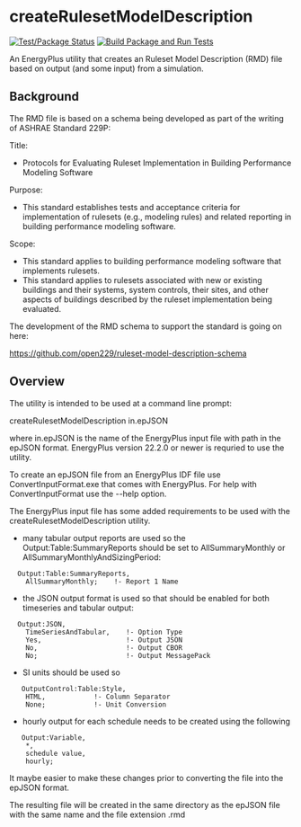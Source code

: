 # createRulesetModelDescription

[![Test/Package Status](https://img.shields.io/github/workflow/status/JasonGlazer/createRulesetModelDescription/Flake8/main?label=flake8)](https://github.com/JasonGlazer/createRulesetModelDescription/actions/workflows/flake8.yml)
[![Build Package and Run Tests](https://github.com/JasonGlazer/createRulesetModelDescription/actions/workflows/build_and_test.yml/badge.svg?branch=main)](https://github.com/JasonGlazer/createRulesetModelDescription/actions/workflows/build_and_test.yml)

An EnergyPlus utility that creates an Ruleset Model Description (RMD) file based on output (and some input) from a simulation. 

## Background

The RMD file is based on a schema being developed as part of the writing of ASHRAE Standard 229P:

Title:

 - Protocols for Evaluating Ruleset Implementation in Building Performance Modeling Software

Purpose:

 - This standard establishes tests and acceptance criteria for implementation of rulesets (e.g., modeling rules) and related reporting in building performance modeling software.

Scope:

 - This standard applies to building performance modeling software that implements rulesets.
 - This standard applies to rulesets associated with new or existing buildings and their systems, system controls, their sites, and other aspects of buildings described by the ruleset implementation being evaluated.

The development of the RMD schema to support the standard is going on here:

https://github.com/open229/ruleset-model-description-schema

## Overview

The utility is intended to be used at a command line prompt:

  createRulesetModelDescription in.epJSON

where in.epJSON is the name of the EnergyPlus input file with path in the epJSON format. EnergyPlus version 22.2.0 or newer is requried to use the utility.

To create an epJSON file from an EnergyPlus IDF file use ConvertInputFormat.exe that comes with EnergyPlus. For help with ConvertInputFormat use the --help option.

The EnergyPlus input file has some added requirements to be used with the createRulesetModelDescription utility.

 - many tabular output reports are used so the Output:Table:SummaryReports should be set to AllSummaryMonthly or AllSummaryMonthlyAndSizingPeriod:

``` 
  Output:Table:SummaryReports,
    AllSummaryMonthly;    !- Report 1 Name
``` 

 - the JSON output format is used so that should be enabled for both timeseries and tabular output:

```    
  Output:JSON,
    TimeSeriesAndTabular,    !- Option Type
    Yes,                     !- Output JSON
    No,                      !- Output CBOR
    No;                      !- Output MessagePack
```
 - SI units should be used so

``` 
   OutputControl:Table:Style,
    HTML,            !- Column Separator
    None;            !- Unit Conversion
```
 - hourly output for each schedule needs to be created using the following
 
```
   Output:Variable,
    *,
    schedule value,
    hourly;
```

It maybe easier to make these changes prior to converting the file into the epJSON format.

The resulting file will be created in the same directory as the epJSON file with the same name and the file extension .rmd




